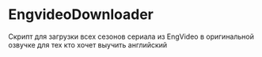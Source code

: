 # EngvideoDownloader Скрипт для загрузки всех сезонов сериала из EngVideo в оригинальной озвучке для тех кто хочет выучить английский